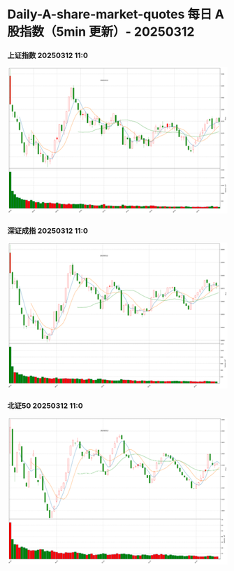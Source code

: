 
# Daily-A-share-market-quotes 每日 A 股指数（5min 更新）- 20250312

### 上证指数 20250312 11:0
![](./fig/2025/3/20250312-sh000001.png)

### 深证成指 20250312 11:0
![](./fig/2025/3/20250312-sz399001.png)

### 北证50 20250312 11:0
![](./fig/2025/3/20250312-bj899050.png)
